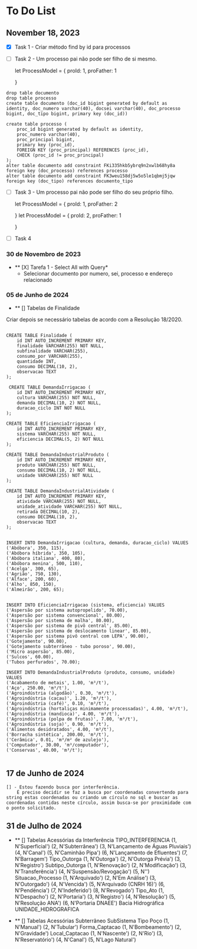 # To Do List

## November 18, 2023
- [X] Task 1 - Criar método find by id para processos
- [ ] Task 2 - Um processo pai não pode ser filho de si mesmo.

	let ProcessModel = {
		proId: 1,
		proFather: 1
	
	}
	
```
drop table documento
drop table processo
create table documento (doc_id bigint generated by default as identity, doc_numero varchar(40), docsei varchar(40), doc_processo bigint, doc_tipo bigint, primary key (doc_id))

create table processo (
    proc_id bigint generated by default as identity,
    proc_numero varchar(40), 
    proc_principal bigint, 
    primary key (proc_id),
    FOREIGN KEY (proc_principal) REFERENCES (proc_id),
    CHECK (proc_id != proc_principal)
);
alter table documento add constraint FKi335hkb5ybrq9n2xwlb68hy8a foreign key (doc_processo) references processo
alter table documento add constraint FK3weu158dj5w5o5le1qbmj5jqw foreign key (doc_tipo) references documento_tipo
```
- [ ] Task 3 - Um processo pai não pode ser filho do seu próprio filho.

	let ProcessModel = {
		proId: 1,
		proFather: 2
	
	}
	let ProcessModel = {
		proId: 2,
		proFather: 1
	
	}
	
- [ ] Task 4

### 30 de Novembro de 2023
* ** [X] Tarefa 1 - Select All with Query*
	* Selecionar documento por numero, sei, processo e endereço relacionado
	
### 05 de Junho de 2024
* ** [] Tabelas de Finalidade

Criar depois se necessário tabelas de acordo com a Resolução 18/2020.
		
```

CREATE TABLE Finalidade (
    id INT AUTO_INCREMENT PRIMARY KEY,
    finalidade VARCHAR(255) NOT NULL,
    subfinalidade VARCHAR(255),
    consumo_por VARCHAR(255),
    quantidade INT,
    consumo DECIMAL(10, 2),
    observacao TEXT
);

 CREATE TABLE DemandaIrrigacao (
    id INT AUTO_INCREMENT PRIMARY KEY,
    cultura VARCHAR(255) NOT NULL,
    demanda DECIMAL(10, 2) NOT NULL,
    duracao_ciclo INT NOT NULL
);

CREATE TABLE EficienciaIrrigacao (
    id INT AUTO_INCREMENT PRIMARY KEY,
    sistema VARCHAR(255) NOT NULL,
    eficiencia DECIMAL(5, 2) NOT NULL
);

CREATE TABLE DemandaIndustrialProduto (
    id INT AUTO_INCREMENT PRIMARY KEY,
    produto VARCHAR(255) NOT NULL,
    consumo DECIMAL(10, 2) NOT NULL,
    unidade VARCHAR(255) NOT NULL
);

CREATE TABLE DemandaIndustrialAtividade (
    id INT AUTO_INCREMENT PRIMARY KEY,
    atividade VARCHAR(255) NOT NULL,
    unidade_atividade VARCHAR(255) NOT NULL,
    retirada DECIMAL(10, 2),
    consumo DECIMAL(10, 2),
    observacao TEXT
);


INSERT INTO DemandaIrrigacao (cultura, demanda, duracao_ciclo) VALUES
('Abóbora', 350, 115),
('Abóbora híbrida', 350, 105),
('Abóbora italiana', 400, 80),
('Abóbora menina', 500, 110),
('Acelga', 300, 65),
('Agrião', 750, 130),
('Alface', 200, 60),
('Alho', 850, 150),
('Almeirão', 200, 65);


INSERT INTO EficienciaIrrigacao (sistema, eficiencia) VALUES
('Aspersão por sistema autopropelido', 70.00),
('Aspersão por sistema convencional', 80.00),
('Aspersão por sistema de malha', 80.00),
('Aspersão por sistema de pivô central', 85.00),
('Aspersão por sistema de deslocamento linear', 85.00),
('Aspersão por sistema pivô central com LEPA', 90.00),
('Gotejamento', 90.00),
('Gotejamento subterrâneo - tubo poroso', 90.00),
('Micro aspersão', 85.00),
('Sulcos', 60.00),
('Tubos perfurados', 70.00);

INSERT INTO DemandaIndustrialProduto (produto, consumo, unidade) VALUES
('Acabamento de metais', 1.00, 'm³/t'),
('Aço', 250.00, 'm³/t'),
('Agroindústria (algodão)', 0.30, 'm³/t'),
('Agroindústria (cacau)', 1.20, 'm³/t'),
('Agroindústria (café)', 0.10, 'm³/t'),
('Agroindústria (hortaliças minimamente processadas)', 4.00, 'm³/t'),
('Agroindústria (mandioca)', 4.00, 'm³/t'),
('Agroindústria (polpa de frutas)', 7.00, 'm³/t'),
('Agroindústria (soja)', 0.90, 'm³/t'),
('Alimentos desidratados', 4.00, 'm³/t'),
('Borracha sintética', 200.00, 'm³/t'),
('Cerâmica', 0.01, 'm³/m² de azulejo'),
('Computador', 30.00, 'm³/computador'),
('Conservas', 40.00, 'm³/t');


```
 
 ## 17 de Junho de 2024
 	[] - Estou fazendo busca por interferência. 
 		É preciso decidir se faz a busca por coordenadas convertendo para string estas coordenadas ou criando um círculo no sql e buscar as  coordenadas contidas neste círculo, assim busca-se por proximidade com o ponto solicitado.
 		
 		
## 31 de Julho de 2024
* ** [] Tabelas Acessórias da Interferência	
 			TIPO_INTERFERENCIA
 				(1, N'Superficial')
				(2, N'Subterrânea')
				(3, N'Lançamento de Águas Pluviais')
				(4, N'Canal')
				(5, N'Caminhão Pipa')
				(6, N'Lançamento de Efluentes')
				(7, N'Barragem')
			Tipo_Outorga
				(1, N'Outorga')
				(2, N'Outorga Prévia')
				(3, N'Registro')
			Subtipo_Outorga
				(1, N'Renovação')
				(2, N'Modificação')
				(3, N'Transferência')
				(4, N'Suspensão/Revogação')
				(5, N'')
			Situacao_Processo
				(1, N'Arquivado')
				(2, N'Em Análise')
				(3, N'Outorgado')
				(4, N'Vencida')
				(5, N'Arquivado (CNRH 16)')
				(6, N'Pendência')
				(7, N'Indeferido')
				(8, N'Revogado')
			Tipo_Ato
				 (1, N'Despacho')
				 (2, N'Portaria')
				 (3, N'Registro')
				 (4, N'Resolução')
				 (5, N'Resolução ANA')
				 (6, N'Portaria DNAEE')
			Bacia Hidrográfica
			UNIDADE_HIDROGRAFICA
		
* ** [] Tabelas Acessórias Subterrâneo
			SubSistema
			Tipo Poço
				(1, N'Manual')
				(2, N'Tubular')
			Forma_Captacao
				(1, N'Bombeamento')
				(2, N'Gravidade')
			Local_Captacao
				(1, N'Nascente')
				(2, N'Rio')
				(3, N'Reservatório')
				(4, N'Canal')
				(5, N'Lago Natural')
				
 		
 		
